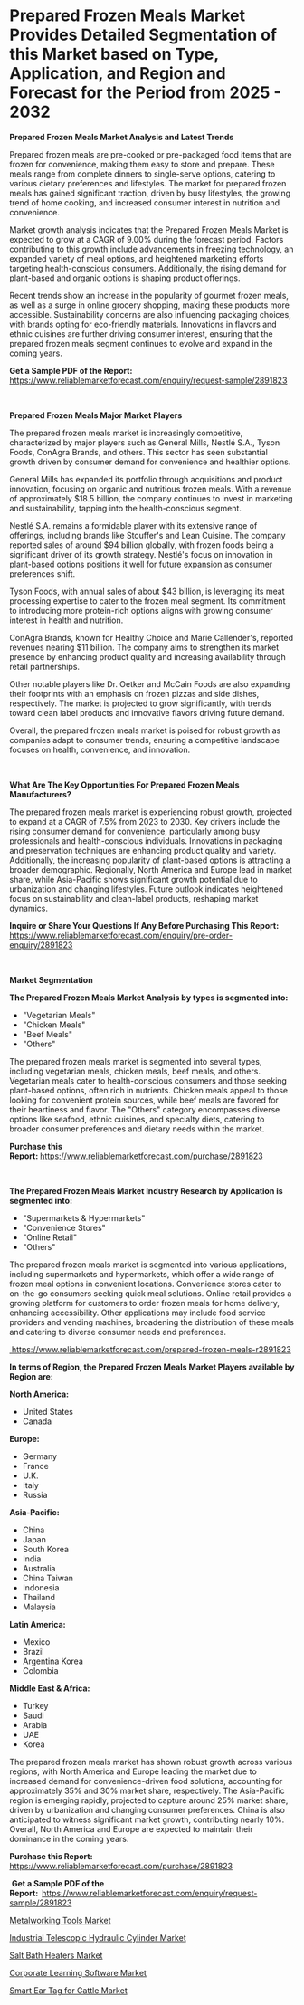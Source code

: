 <p><h1>Prepared Frozen Meals Market Provides Detailed Segmentation of this Market based on Type, Application, and Region and Forecast for the Period from 2025 - 2032</h1></p><p><strong>Prepared Frozen Meals Market Analysis and Latest Trends</strong></p>
<p><p>Prepared frozen meals are pre-cooked or pre-packaged food items that are frozen for convenience, making them easy to store and prepare. These meals range from complete dinners to single-serve options, catering to various dietary preferences and lifestyles. The market for prepared frozen meals has gained significant traction, driven by busy lifestyles, the growing trend of home cooking, and increased consumer interest in nutrition and convenience.</p><p>Market growth analysis indicates that the Prepared Frozen Meals Market is expected to grow at a CAGR of 9.00% during the forecast period. Factors contributing to this growth include advancements in freezing technology, an expanded variety of meal options, and heightened marketing efforts targeting health-conscious consumers. Additionally, the rising demand for plant-based and organic options is shaping product offerings. </p><p>Recent trends show an increase in the popularity of gourmet frozen meals, as well as a surge in online grocery shopping, making these products more accessible. Sustainability concerns are also influencing packaging choices, with brands opting for eco-friendly materials. Innovations in flavors and ethnic cuisines are further driving consumer interest, ensuring that the prepared frozen meals segment continues to evolve and expand in the coming years.</p></p>
<p><strong>Get a Sample PDF of the Report:&nbsp;</strong> <a href="https://www.reliablemarketforecast.com/enquiry/request-sample/2891823?utm_campaign=1885&utm_medium=2&utm_source=Github&utm_content=ia&utm_term=14032025&utm_id=prepared-frozen-meals">https://www.reliablemarketforecast.com/enquiry/request-sample/2891823</a></p>
<p>&nbsp;</p>
<p><strong>Prepared Frozen Meals Major Market Players</strong></p>
<p><p>The prepared frozen meals market is increasingly competitive, characterized by major players such as General Mills, Nestlé S.A., Tyson Foods, ConAgra Brands, and others. This sector has seen substantial growth driven by consumer demand for convenience and healthier options.</p><p>General Mills has expanded its portfolio through acquisitions and product innovation, focusing on organic and nutritious frozen meals. With a revenue of approximately $18.5 billion, the company continues to invest in marketing and sustainability, tapping into the health-conscious segment.</p><p>Nestlé S.A. remains a formidable player with its extensive range of offerings, including brands like Stouffer's and Lean Cuisine. The company reported sales of around $94 billion globally, with frozen foods being a significant driver of its growth strategy. Nestlé's focus on innovation in plant-based options positions it well for future expansion as consumer preferences shift.</p><p>Tyson Foods, with annual sales of about $43 billion, is leveraging its meat processing expertise to cater to the frozen meal segment. Its commitment to introducing more protein-rich options aligns with growing consumer interest in health and nutrition.</p><p>ConAgra Brands, known for Healthy Choice and Marie Callender's, reported revenues nearing $11 billion. The company aims to strengthen its market presence by enhancing product quality and increasing availability through retail partnerships.</p><p>Other notable players like Dr. Oetker and McCain Foods are also expanding their footprints with an emphasis on frozen pizzas and side dishes, respectively. The market is projected to grow significantly, with trends toward clean label products and innovative flavors driving future demand.</p><p>Overall, the prepared frozen meals market is poised for robust growth as companies adapt to consumer trends, ensuring a competitive landscape focuses on health, convenience, and innovation.</p></p>
<p>&nbsp;</p>
<p><strong>What Are The Key Opportunities For Prepared Frozen Meals Manufacturers?</strong></p>
<p><p>The prepared frozen meals market is experiencing robust growth, projected to expand at a CAGR of 7.5% from 2023 to 2030. Key drivers include the rising consumer demand for convenience, particularly among busy professionals and health-conscious individuals. Innovations in packaging and preservation techniques are enhancing product quality and variety. Additionally, the increasing popularity of plant-based options is attracting a broader demographic. Regionally, North America and Europe lead in market share, while Asia-Pacific shows significant growth potential due to urbanization and changing lifestyles. Future outlook indicates heightened focus on sustainability and clean-label products, reshaping market dynamics.</p></p>
<p><strong>Inquire or Share Your Questions If Any Before Purchasing This Report:</strong> <a href="https://www.reliablemarketforecast.com/enquiry/pre-order-enquiry/2891823?utm_campaign=1885&utm_medium=2&utm_source=Github&utm_content=ia&utm_term=14032025&utm_id=prepared-frozen-meals">https://www.reliablemarketforecast.com/enquiry/pre-order-enquiry/2891823</a></p>
<p>&nbsp;</p>
<p><strong>Market Segmentation</strong></p>
<p><strong>The Prepared Frozen Meals Market Analysis by types is segmented into:</strong></p>
<p><ul><li>"Vegetarian Meals"</li><li>"Chicken Meals"</li><li>"Beef Meals"</li><li>"Others"</li></ul></p>
<p><p>The prepared frozen meals market is segmented into several types, including vegetarian meals, chicken meals, beef meals, and others. Vegetarian meals cater to health-conscious consumers and those seeking plant-based options, often rich in nutrients. Chicken meals appeal to those looking for convenient protein sources, while beef meals are favored for their heartiness and flavor. The "Others" category encompasses diverse options like seafood, ethnic cuisines, and specialty diets, catering to broader consumer preferences and dietary needs within the market.</p></p>
<p><strong>Purchase this Report:&nbsp;</strong><a href="https://www.reliablemarketforecast.com/purchase/2891823?utm_campaign=1885&utm_medium=2&utm_source=Github&utm_content=ia&utm_term=14032025&utm_id=prepared-frozen-meals">https://www.reliablemarketforecast.com/purchase/2891823</a></p>
<p>&nbsp;</p>
<p><strong>The Prepared Frozen Meals Market Industry Research by Application is segmented into:</strong></p>
<p><ul><li>"Supermarkets & Hypermarkets"</li><li>"Convenience Stores"</li><li>"Online Retail"</li><li>"Others"</li></ul></p>
<p><p>The prepared frozen meals market is segmented into various applications, including supermarkets and hypermarkets, which offer a wide range of frozen meal options in convenient locations. Convenience stores cater to on-the-go consumers seeking quick meal solutions. Online retail provides a growing platform for customers to order frozen meals for home delivery, enhancing accessibility. Other applications may include food service providers and vending machines, broadening the distribution of these meals and catering to diverse consumer needs and preferences.</p></p>
<p><a href="https://www.reliablemarketforecast.com/prepared-frozen-meals-r2891823?utm_campaign=1885&utm_medium=2&utm_source=Github&utm_content=ia&utm_term=14032025&utm_id=prepared-frozen-meals">&nbsp;https://www.reliablemarketforecast.com/prepared-frozen-meals-r2891823</a></p>
<p><strong>In terms of Region, the Prepared Frozen Meals Market Players available by Region are:</strong></p>
<p>
    <p> <strong> North America: </strong>
        <ul>
            <li>United States</li>
            <li>Canada</li>
        </ul>
        </p> 
    <p> <strong> Europe: </strong>
        <ul>
            <li>Germany</li>
            <li>France</li>
            <li>U.K.</li>
            <li>Italy</li>
            <li>Russia</li>
        </ul>
        </p> 
    <p> <strong> Asia-Pacific: </strong>
        <ul>
            <li>China</li>
            <li>Japan</li>
            <li>South Korea</li>
            <li>India</li>
            <li>Australia</li>
            <li>China Taiwan</li>
            <li>Indonesia</li>
            <li>Thailand</li>
            <li>Malaysia</li>
        </ul>
        </p> 
    <p> <strong> Latin America: </strong>
        <ul>
            <li>Mexico</li>
            <li>Brazil</li>
            <li>Argentina Korea</li>
            <li>Colombia</li>
        </ul>
        </p> 
    <p> <strong> Middle East & Africa: </strong>
        <ul>
            <li>Turkey</li>
            <li>Saudi</li>
            <li>Arabia</li>
            <li>UAE</li>
            <li>Korea</li>
        </ul>
    </p>
    </p>
<p><p>The prepared frozen meals market has shown robust growth across various regions, with North America and Europe leading the market due to increased demand for convenience-driven food solutions, accounting for approximately 35% and 30% market share, respectively. The Asia-Pacific region is emerging rapidly, projected to capture around 25% market share, driven by urbanization and changing consumer preferences. China is also anticipated to witness significant market growth, contributing nearly 10%. Overall, North America and Europe are expected to maintain their dominance in the coming years.</p></p>
<p><strong>Purchase this Report: </strong><a href="https://www.reliablemarketforecast.com/purchase/2891823?utm_campaign=1885&utm_medium=2&utm_source=Github&utm_content=ia&utm_term=14032025&utm_id=prepared-frozen-meals">https://www.reliablemarketforecast.com/purchase/2891823</a></p>
<p>&nbsp;<strong>Get a Sample PDF of the Report:&nbsp;&nbsp;</strong><a href="https://www.reliablemarketforecast.com/enquiry/request-sample/2891823?utm_campaign=1885&utm_medium=2&utm_source=Github&utm_content=ia&utm_term=14032025&utm_id=prepared-frozen-meals">https://www.reliablemarketforecast.com/enquiry/request-sample/2891823</a></p>
<p><strong></strong></p>
<p><p><a href="https://github.com/duskodazzi34/Market-Research-Report-List-1/blob/main/metalworking-tools-market.md?utm_campaign=1885&utm_medium=2&utm_source=Github&utm_content=ia&utm_term=14032025&utm_id=prepared-frozen-meals">Metalworking Tools Market</a></p><p><a href="https://github.com/forttgoddym7/Market-Research-Report-List-1/blob/main/industrial-telescopic-hydraulic-cylinder-market.md?utm_campaign=1885&utm_medium=2&utm_source=Github&utm_content=ia&utm_term=14032025&utm_id=prepared-frozen-meals">Industrial Telescopic Hydraulic Cylinder Market</a></p><p><a href="https://github.com/kabotcaddoub/Market-Research-Report-List-1/blob/main/salt-bath-heaters-market.md?utm_campaign=1885&utm_medium=2&utm_source=Github&utm_content=ia&utm_term=14032025&utm_id=prepared-frozen-meals">Salt Bath Heaters Market</a></p><p><a href="https://github.com/elhibacajka/Market-Research-Report-List-1/blob/main/corporate-learning-software-market.md?utm_campaign=1885&utm_medium=2&utm_source=Github&utm_content=ia&utm_term=14032025&utm_id=prepared-frozen-meals">Corporate Learning Software Market</a></p><p><a href="https://github.com/drevertevell/Market-Research-Report-List-1/blob/main/smart-ear-tag-for-cattle-market.md?utm_campaign=1885&utm_medium=2&utm_source=Github&utm_content=ia&utm_term=14032025&utm_id=prepared-frozen-meals">Smart Ear Tag for Cattle Market</a></p></p>
